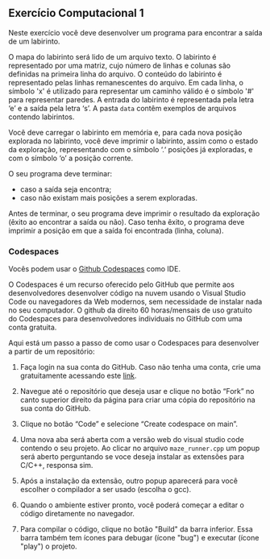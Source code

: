 ## Exercício Computacional 1

Neste exercício você deve desenvolver um programa para encontrar a saída de um labirinto.

O mapa do labirinto será lido de um arquivo texto. O labirinto é representado por uma matriz, cujo número de linhas e colunas são definidas na primeira linha do arquivo.  O conteúdo do labirinto é representado pelas linhas remanescentes do arquivo. Em cada linha, o símbolo 'x' é utilizado para representar um caminho válido é o símbolo '#' para representar paredes. A entrada do labirinto é representada pela letra ‘e’ e a saída pela letra ‘s’. A pasta `data` contêm exemplos de arquivos contendo labirintos.

Você deve carregar o labirinto em memória e, para cada nova posição explorada no labirinto, você deve imprimir o labirinto, assim como o estado da exploração, representando com o símbolo ‘.‘ posições já exploradas, e  com o símbolo ‘o’ a posição corrente.

O seu programa deve terminar:
- caso a saída seja encontra;
- caso não existam mais posições a serem exploradas.

Antes de terminar, o seu programa deve imprimir o resultado da exploração (êxito ao encontrar a saída ou não). Caso tenha êxito, o programa deve imprimir a posição em que a saída foi encontrada (linha, coluna).

### Codespaces

Vocês podem usar o [Github Codespaces](https://github.com/features/codespaces) como IDE.

O Codespaces é um recurso oferecido pelo GitHub que permite aos desenvolvedores desenvolver código na nuvem usando o Visual Studio Code ou navegadores da Web modernos, sem necessidade de instalar nada no seu computador. O github da direito 60 horas/mensais de uso gratuito do Codespaces para desenvolvedores individuais no GitHub com uma conta gratuita.

Aqui está um passo a passo de como usar o Codespaces para desenvolver a partir de um repositório:

1. Faça login na sua conta do GitHub. Caso não tenha uma conta, crie uma gratuitamente acessando este [link](https://github.com/join). 

2. Navegue até o repositório que deseja usar e clique no botão “Fork” no canto superior direito da página para criar uma cópia do repositório na sua conta do GitHub.

3. Clique no botão “Code” e selecione “Create codespace on main”.

4. Uma nova aba será aberta com a versão web do visual studio code contendo o seu projeto. Ao clicar no arquivo `maze_runner.cpp` um popup será aberto perguntando se voce deseja instalar as extensões para C/C++, responsa sim.

5. Após a instalação da extensão, outro popup aparecerá para você escolher o compilador a ser usado (escolha o gcc).

5. Quando o ambiente estiver pronto, você poderá começar a editar o código diretamente no navegador.

6. Para compilar o código, clique no botão "Build" da barra inferior. Essa barra também tem ícones para debugar (ícone "bug") e executar (ícone "play") o projeto.

